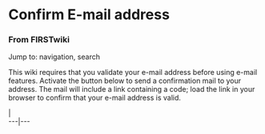 

# Confirm E-mail address

### From FIRSTwiki

Jump to: navigation, search

This wiki requires that you validate your e-mail address before using e-mail
features. Activate the button below to send a confirmation mail to your
address. The mail will include a link containing a code; load the link in your
browser to confirm that your e-mail address is valid.

|  
---|---  
  
